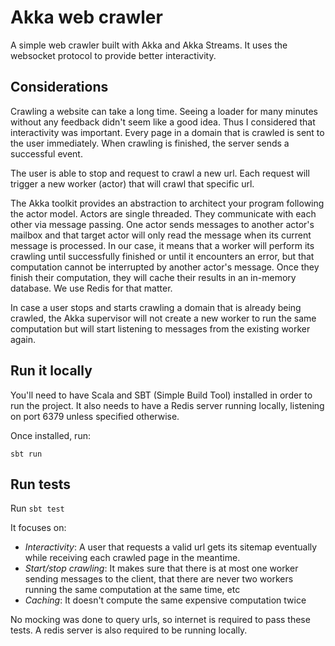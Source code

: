 # Akka web crawler
A simple web crawler built with Akka and Akka Streams. 
It uses the websocket protocol to provide better interactivity.


## Considerations
Crawling a website can take a long time. 
Seeing a loader for many minutes without any feedback didn't seem like a good idea.
Thus I considered that interactivity was important.
Every page in a domain that is crawled is sent to the user immediately.
When crawling is finished, the server sends a successful event.

The user is able to stop and request to crawl a new url. 
Each request will trigger a new worker (actor) that will crawl that specific url.

The Akka toolkit provides an abstraction to architect your program following the actor model.
Actors are single threaded. They communicate with each other via message passing.
One actor sends messages to another actor's mailbox and 
that target actor will only read the message when its current message is processed.
In our case, it means that a worker will perform its crawling until successfully finished
or until it encounters an error, but that computation cannot be interrupted by
another actor's message. 
Once they finish their computation, they will cache their results in an in-memory database.
We use Redis for that matter.

In case a user stops and starts crawling a domain that is already being crawled,
the Akka supervisor will not create a new worker to run the same computation but
will start listening to messages from the existing worker again.

## Run it locally
You'll need to have Scala and SBT (Simple Build Tool) installed in order to run the project.
It also needs to have a Redis server running locally, 
listening on port 6379 unless specified otherwise.

Once installed, run:
```
sbt run
```

## Run tests
Run `sbt test`

It focuses on:
- *Interactivity*: A user that requests a valid url gets its sitemap eventually while 
receiving each crawled page in the meantime. 
- *Start/stop crawling*: It makes sure that there is 
at most one worker sending messages to the client, that
there are never two workers running the same computation at the same time, etc
- *Caching*: It doesn't compute the same expensive computation twice

No mocking was done to query urls, so internet is required to pass these tests.
A redis server is also required to be running locally.
